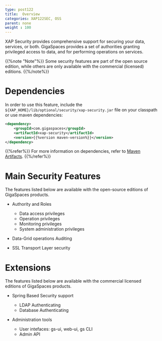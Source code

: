 ```yaml
---
type: post122
title:  Overview
categories: XAP122SEC, OSS
parent: none
weight : 100
---
```




XAP Security provides comprehensive support for securing your data, services, or both. GigaSpaces provides a set of authorities granting privileged access to data, and for performing operations on services.

{{%note "Note"%}}
Some security features are part of the open source edition, while others are only available with the commercial (licensed) editions.
{{%/note%}} 


# Dependencies

In order to use this feature, include the `${XAP_HOME}/lib/optional/security/xap-security.jar` file on your classpath or use maven dependencies:

```xml
<dependency>
    <groupId>com.gigaspaces</groupId>
    <artifactId>xap-security</artifactId>
    <version>{{%version maven-version%}}</version>
</dependency>
```
{{%refer%}}
For more information on dependencies, refer to [Maven Artifacts](../started/maven-artifacts.html).
{{%/refer%}} 

# Main Security Features

The features listed below are available with the open-source editions of GigaSpaces products.

- Authority and Roles
    - Data access privileges
    - Operation privileges
    - Monitoring privileges
    - System administration privileges

- Data-Grid operations Auditing

- SSL Transport Layer security

# Extensions

The features listed below are available with the commercial licensed editions of GigaSpaces products.

- Spring Based Security support
    - LDAP Authenticating
    - Database Authenticating

- Administration tools
    - User intefaces: gs-ui, web-ui, gs CLI
    - Admin API
